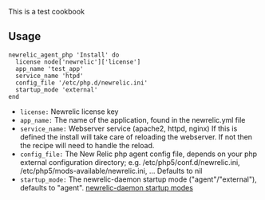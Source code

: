This is a test cookbook


## Usage

```
newrelic_agent_php 'Install' do  
  license node['newrelic']['license']  
  app_name 'test_app'  
  service_name 'htpd'
  config_file '/etc/php.d/newrelic.ini'  
  startup_mode 'external'  
end  
```  

* ```license:``` Newrelic license key
* ```app_name:``` The name of the application, found in the newrelic.yml file
* ```service_name:``` Webserver service (apache2, httpd, nginx) If this is defined the install will take care of reloading the webserver. If not then the recipe will need to handle the reload.
* ```config_file:``` The New Relic php agent config file, depends on your php external configuration directory; e.g. /etc/php5/conf.d/newrelic.ini, /etc/php5/mods-available/newrelic.ini, … Defaults to nil
* ```startup_mode:``` The newrelic-daemon startup mode ("agent"/"external"), defaults to "agent". [newrelic-daemon startup modes](https://newrelic.com/docs/php/newrelic-daemon-startup-modes)